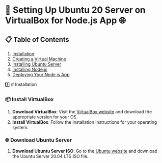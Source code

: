 # 🐧 Setting Up Ubuntu 20 Server on VirtualBox for Node.js App 🌐

## 📋 Table of Contents
1. [Installation](#installation)
2. [Creating a Virtual Machine](#creating-a-virtual-machine)
3. [Installing Ubuntu Server](#installing-ubuntu-server)
4. [Installing Node.js](#installing-nodejs)
5. [Deploying Your Node.js App](#deploying-your-nodejs-app)


1️⃣ # Installation
### 📦 Install VirtualBox
1. **Download VirtualBox**: Visit the [VirtualBox website](https://hibbard.eu/install-ubuntu-virtual-box/) and download the appropriate version for your OS.
2. **Install VirtualBox**: Follow the installation instructions for your operating system.

### 🌐 Download Ubuntu Server
1. **Download Ubuntu Server ISO**: Go to the [Ubuntu website](https://www.fosslinux.com/136541/guide-to-installing-ubuntu-on-virtualbox.htm) and download the Ubuntu Server 20.04 LTS ISO file.
